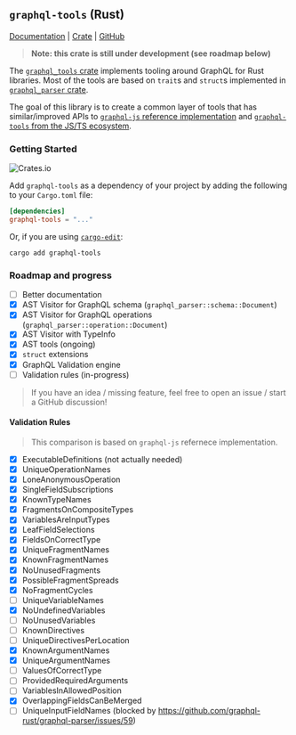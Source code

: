 ## `graphql-tools` (Rust)

[Documentation](https://docs.rs/graphql-tools) | [Crate](https://crates.io/crates/graphql-tools) | [GitHub](https://github.com/dotansimha/graphql-tools-rs)

> **Note: this crate is still under development (see roadmap below)**

The [`graphql_tools` crate](https://crates.io/crates/graphql-tools) implements tooling around GraphQL for Rust libraries. Most of the tools are based on `trait`s and `struct`s implemented in [`graphql_parser` crate](https://crates.io/crates/graphql-parser).

The goal of this library is to create a common layer of tools that has similar/improved APIs to [`graphql-js` reference implementation](https://github.com/graphql/graphql-js) and [`graphql-tools` from the JS/TS ecosystem](https://github.com/ardatan/graphql-tools).

### Getting Started

![Crates.io](https://img.shields.io/crates/v/graphql-tools?label=graphql-tools%20%28crates.io%29)

Add `graphql-tools` as a dependency of your project by adding the following to your `Cargo.toml` file:

```toml
[dependencies]
graphql-tools = "..."
```

Or, if you are using [`cargo-edit`](https://github.com/killercup/cargo-edit):

```
cargo add graphql-tools
```

### Roadmap and progress

- [ ] Better documentation 
- [x] AST Visitor for GraphQL schema (`graphql_parser::schema::Document`)
- [x] AST Visitor for GraphQL operations (`graphql_parser::operation::Document`) 
- [x] AST Visitor with TypeInfo
- [x] AST tools (ongoing)
- [x] `struct` extensions
- [x] GraphQL Validation engine
- [ ] Validation rules (in-progress)

> If you have an idea / missing feature, feel free to open an issue / start a GitHub discussion!

#### Validation Rules

> This comparison is based on `graphql-js` refernece implementation. 

- [x] ExecutableDefinitions (not actually needed)
- [x] UniqueOperationNames
- [x] LoneAnonymousOperation
- [x] SingleFieldSubscriptions
- [x] KnownTypeNames
- [x] FragmentsOnCompositeTypes
- [x] VariablesAreInputTypes
- [x] LeafFieldSelections
- [x] FieldsOnCorrectType
- [x] UniqueFragmentNames
- [x] KnownFragmentNames
- [x] NoUnusedFragments
- [x] PossibleFragmentSpreads
- [x] NoFragmentCycles
- [ ] UniqueVariableNames
- [x] NoUndefinedVariables
- [ ] NoUnusedVariables
- [ ] KnownDirectives
- [ ] UniqueDirectivesPerLocation
- [x] KnownArgumentNames
- [x] UniqueArgumentNames
- [ ] ValuesOfCorrectType
- [ ] ProvidedRequiredArguments
- [ ] VariablesInAllowedPosition
- [x] OverlappingFieldsCanBeMerged
- [ ] UniqueInputFieldNames (blocked by https://github.com/graphql-rust/graphql-parser/issues/59)